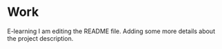 # Work
E-learning
I am editing the README file. Adding some more details about the project description.
